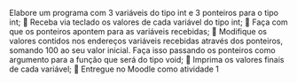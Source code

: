 Elabore um programa com 3 variáveis do tipo int e 3 ponteiros para o
tipo int;
 Receba via teclado os valores de cada variável do tipo int;
 Faça com que os ponteiros apontem para as variáveis recebidas;
 Modifique os valores contidos nos endereços variáveis recebidas através
dos ponteiros, somando 100 ao seu valor inicial. Faça isso passando os
ponteiros como argumento para a função que será do tipo void;
 Imprima os valores finais de cada variável;
 Entregue no Moodle como atividade 1